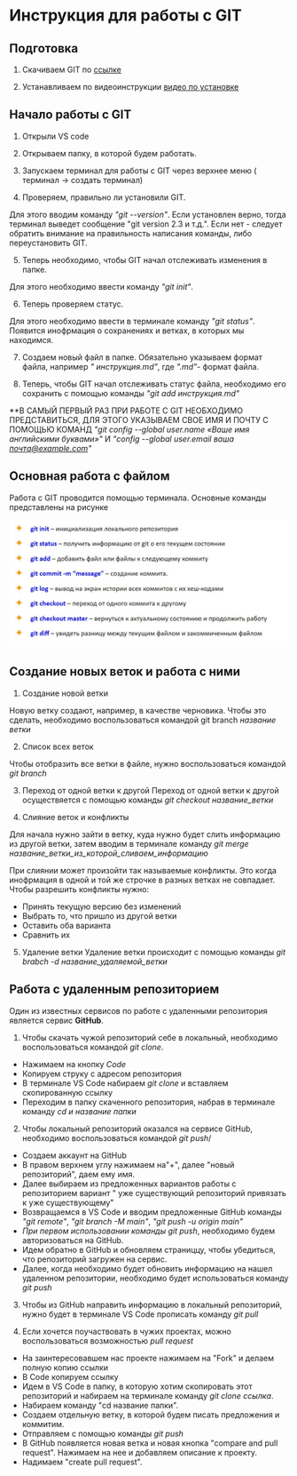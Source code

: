 # Инструкция для работы с GIT

## Подготовка 

1. Скачиваем GIT по [ссылке](https://git-scm.com/downloads/ "скачать GIT")

2. Устанавливаем по видеоинструкции [видео по установке](https://www.youtube.com/watch?v=GsG5roSGha0/ "видеоинструкция установка GIT")

## Начало работы с GIT

1. Открыли  VS code

2. Открываем папку, в которой будем работать.

3. Запускаем терминал для работы с GIT через верхнее меню ( терминал -> создать терминал)

4. Проверяем, правильно ли установили GIT. 

Для этого вводим команду *"git --version"*. Если установлен верно, тогда терминал выведет сообщение "git version 2.3 и т.д.". Если нет - следует обратить внимание на правильность написания команды, либо переустановить GIT.

5. Теперь необходимо, чтобы GIT начал отслеживать изменения в папке. 

Для этого необходимо ввести команду *"git init"*.

6. Теперь проверяем статус. 

Для этого необходимо ввести в терминале команду *"git status"*. Появится инофрмация о сохранениях и ветках, в которых мы находимся. 

7. Создаем новый файл в папке. Обязательно указываем формат файла, например *" инструкция.md"*, где *".md"*- формат файла.

8. Теперь, чтобы GIT начал отслеживать статус файла, необходимо его сохранить с помощью команды *"git add инструкция.md"*

**В САМЫЙ ПЕРВЫЙ РАЗ ПРИ РАБОТЕ С GIT НЕОБХОДИМО ПРЕДСТАВИТЬСЯ, ДЛЯ ЭТОГО УКАЗЫВАЕМ СВОЕ ИМЯ И ПОЧТУ С ПОМОЩЬЮ КОМАНД *"git config --global user.name «Ваше имя английскими буквами»"* И *"config --global user.email ваша почта@example.com"*


## Основная работа с файлом
Работа с GIT проводится помощью терминала. Основные команды представлены на рисунке

![Основные команды гит](/%D0%BE%D1%81%D0%BD%D0%BE%D0%B2%D0%BD%D1%8B%D0%B5%20%D0%BA%D0%BE%D0%BC%D0%B0%D0%BD%D0%B4%D1%8B.JPG)

## Создание новых веток и работа с ними

1. Создание новой ветки

Новую ветку создают, например, в качестве черновика. Чтобы это сделать, необходимо воспользоваться командой git branch *название ветки*

2. Список всех веток 

Чтобы отобразить все ветки в файле, нужно воспользоваться командой *git branch*

3. Переход от одной ветки к другой
Переход от одной ветки к другой осуществяется с помощью команды *git checkout название_ветки*

4. Слияние веток и конфликты

Для начала нужно зайти в ветку, куда нужно будет слить информацию из другой ветки, затем вводим в терминале команду *git merge название_ветки_из_которой_сливаем_информацию*

При слиянии может произойти так называемые конфликты. Это когда инофрмация в одной и той же строчке в разных ветках не совпадает. Чтобы разрешить конфликты нужно:

* Принять текущую версию без изменений
* Выбрать то, что пришло из другой ветки
* Оставить оба варианта
* Сравнить их

5. Удаление ветки
Удаление ветки происходит с помощью команды *git brabch -d название_удаляемой_ветки*

## Работа с удаленным репозиторием

Один из известных сервисов по работе с удаленными репозитория является сервис **GitHub**. 

1. Чтобы скачать чужой репозиторий себе в локальный, необходимо воспользоваться командой *git clone*. 

* Нажимаем на кнопку *Code*
* Копируем струку с адресом репозитория
* В терминале VS Code набираем *git clone* и вставляем скопированную ссылку
* Переходим в папку скаченного репозитория, набрав в терминале команду *cd и название папки*

2. Чтобы локальный репозиторий оказался на сервисе GitHub, необходимо воспользоваться командой *git push*/

* Создаем аккаунт на GitHub
* В правом верхнем углу нажимаем на"+", далее "новый репозиторий", даем ему имя.
* Далее выбираем из предложенных вариантов работы с репозиторием вариант " уже существующий репозиторий привязать к уже существующему"
* Возвращаемся в VS Code и вводим предложенные GitHub команды *"git remote"*, *"git branch -M main"*, *"git push -u origin main"*
*  *При первом использовании команды git push*, необходимо будем авторизоваться на GitHub.
* Идем обратно в GitHub и обновляем страниццу, чтобы убедиться, что репозиторий загружен на сервис.
* Далее, когда необходимо будет обновить информацию на нашел удаленном репозитории, необходимо будет использоваться команду *git push*

3. Чтобы из GitHub направить информацию в локальный репозиторий, нужно будет в терминале VS Code прописать команду *git pull*

4. Если хочется поучаствовать в чужих проектах, можно воспользоваться возможностью *pull request*
* На заинтересовавшем нас проекте нажимаем на "Fork" и делаем полную копию ссылки
* В Code  копируем ссылку
* Идем в VS Code в папку, в которую хотим скопировать этот репозиторий и набираем на терминале команду *git clone ссылка*. 
* Набираем команду "cd название папки".
* Создаем отдельную ветку, в которой будем писать предложения и коммитим. 
* Отправляем с помощью команды *git push*
* В GitHub появляется новая ветка и новая кнопка "compare and pull request". Нажимаем на нее и добавляем описание к проекту. 
* Надимаем "create pull request".

